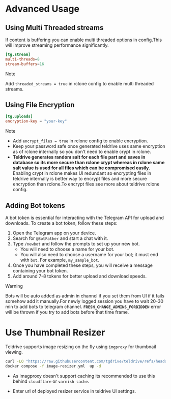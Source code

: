 # Advanced Usage

## Using Multi Threaded streams

If content is buffering you can enable multi threaded options in config.This will improve streaming performance significantly.

```toml
[tg.stream]
multi-threads=8
stream-buffers=16
```
> [!NOTE]  
Add `threaded_streams = true` in rclone config to enable multi threaded streams.

## Using File Encryption

```toml
[tg.uploads]
encryption-key = "your-key"
```

> [!NOTE]
>- Add `encrypt_files = true` in rclone config to enable encryption.
>- Keep your password safe once generated teldrive uses same encryption as of rclone internally 
so you don't need to enable crypt in rclone.
>- **Teldrive generates random salt for each file part and saves in database so its more secure than rclone crypt whereas in rclone same salt value  is used  for all files which can be compromised easily**. Enabling crypt in rclone makes UI redundant so encrypting files in teldrive internally is better way to encrypt files and more secure encryption than rclone.To encrypt files see more about teldrive rclone config.

## Adding Bot tokens

A bot token is essential for interacting with the Telegram API for upload and downloads. To create a bot token, follow these steps:

1. Open the Telegram app on your device.
2. Search for `@BotFather` and start a chat with it.
3. Type `/newbot` and follow the prompts to set up your new bot.
   - You will need to choose a name for your bot.
   - You will also need to choose a username for your bot; it must end with `bot`. For example, `my_sample_bot`.
4. Once you have completed these steps, you will receive a message containing your bot token.
5. Add around 7-8 tokens for better upload and download speeds.

> [!WARNING]
> Bots will be auto added as admin in channel if you set them from UI if it fails somehow add it manually.For newly logged session you have to wait 20-30 min to add bots to telegram channel. **`FRESH_CHANGE_ADMINS_FORBIDDEN`** error  will be thrown if you try to add bots before that time frame.

# Use Thumbnail Resizer

Teldrive supports image resizing on the fly using `imgproxy` for thumbnail viewing.

```sh
curl -LO "https://raw.githubusercontent.com/tgdrive/teldrive/refs/heads/main/docker/compose/image-resizer.yml"
docker compose -f image-resizer.yml  up -d
```
- As imagproxy doesn't support caching its  recommended to use this behind `cloudflare` or `varnish cache`.

- Enter url of deployed resizer service in teldrive UI settings.
